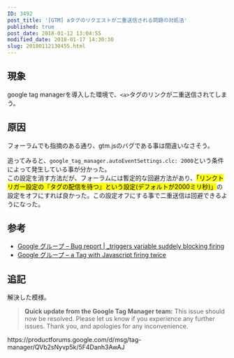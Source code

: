 ```yaml
---
ID: 3492
post_title: '[GTM] aタグのリクエストが二重送信される問題の対処法'
published: true
post_date: 2018-01-12 13:04:55
modified_date: 2018-01-17 14:30:30
slug: 20180112130455.html
---
```

<h2>現象</h2>
<p>google tag managerを導入した環境で、<code>&lt;a&gt;</code>タグのリンクが二重送信されてしまう。</p>
<p><!--more--></p>
<h2>原因</h2>
<p>フォーラムでも指摘のある通り、gtm.jsのバグである事は間違いなさそう。</p>
<p>追ってみると、<code>google_tag_manager.autoEventSettings.clc: 2000</code>という条件によって発生している事が分かった。<br />
この設定を消す方法だが、フォーラムには暫定的な回避方法があり、<mark>「リンクトリガー設定の『タグの配信を待つ』という設定(デフォルトが2000ミリ秒)」</mark>の設定をオフにすれば良かった。この設定オフにする事で二重送信は回避できるようになった。</p>
<h2>参考</h2>
<ul>
<li><a href="https://productforums.google.com/forum/#!topic/tag-manager/ws4tDK5bpq0;context-place=forum/tag-manager">Google グループ &#8211; Bug report | _triggers variable suddely blocking firing</a></li>
<li><a href="https://productforums.google.com/forum/#!topic/tag-manager/QVb2sNyvp5k;context-place=forum/tag-manager">Google グループ &#8211; a Tag with Javascript firing twice</a></li>
</ul>
<h2>追記</h2>
<p>解決した模様。</p>
<blockquote><p>
  <strong>Quick update from the Google Tag Manager team:</strong> This issue should now be resolved. Please let us know if you experience any further issues. Thank you, and apologies for any inconvenience.
</p></blockquote>
<p>https://productforums.google.com/d/msg/tag-manager/QVb2sNyvp5k/5F4Danh3AwAJ</p>